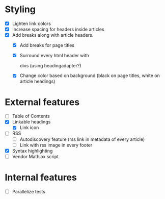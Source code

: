 # Styling

- [X] Lighten link colors 
- [X] Increase spacing for headers inside articles
- [X] Add breaks along with article headers.
    - [X] Add breaks for page titles
    - [X] Surround every html header with <div class="break"> divs (using headingadapter?)
    - [X] Change color based on background (black on page titles, white on article headings)


# External features

- [ ] Table of Contents
- [X] Linkable headings
    - [X] Link icon
- [ ] RSS
    - [ ] Autodiscovery feature (rss link in metadata of every article)
    - [ ] Link with rss image in every footer
- [X] Syntax highlighting
- [ ] Vendor Mathjax script

# Internal features

- [ ] Parallelize tests
